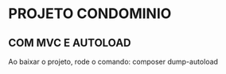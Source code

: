 # PROJETO CONDOMINIO

## COM MVC E AUTOLOAD

Ao baixar o projeto, rode o comando: composer dump-autoload